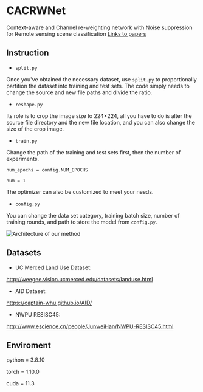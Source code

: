 # CACRWNet
Context-aware and Channel re-weighting network with Noise suppression for Remote sensing scene classification
[Links to papers](https://www.tandfonline.com/doi/full/10.1080/2150704X.2023.2234550)

## Instruction
* `split.py`

Once you've obtained the necessary dataset, use `split.py` to proportionally partition the dataset into training and test sets. The code simply needs to change the source and new file paths and divide the ratio.

* `reshape.py`

Its role is to crop the image size to 224×224, all you have to do is alter the source file directory and the new file location, and you can also change the size of the crop image.

* `train.py`

Change the path of the training and test sets first, then the number of experiments.
 
  `num_epochs = config.NUM_EPOCHS`
  
  `num = 1`

The optimizer can also be customized to meet your needs.

* `config.py`

You can change the data set category, training batch size, number of training rounds, and path to store the model from `config.py`.

![Architecture of our method](https://github.com/LI-ziq/CACRWNet/blob/main/img/all.png)

## Datasets

* UC Merced Land Use Dataset:

http://weegee.vision.ucmerced.edu/datasets/landuse.html

* AID Dataset:

https://captain-whu.github.io/AID/

* NWPU RESISC45:

http://www.escience.cn/people/JunweiHan/NWPU-RESISC45.html

## Enviroment

python = 3.8.10

torch = 1.10.0

cuda = 11.3


